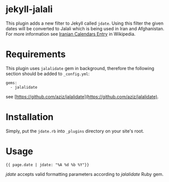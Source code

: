 jekyll-jalali
============

This plugin adds a new filter to Jekyll called `jdate`. Using this filter the given dates will be converted to Jalali which is being used in Iran and Afghanistan. For more information see [Iranian Calendars Entry](http://en.wikipedia.org/wiki/Iranian_calendars) in Wikipedia.


# Requirements
This plugin uses `jalalidate` gem in background, therefore the following section should be added to `_config.yml`:
```
gems:
  - jalalidate
```

see [https://github.com/aziz/jalalidate](https://github.com/aziz/jalalidate).

# Installation

Simply, put the ``jdate.rb`` into ``_plugins`` directory on your site's root.

# Usage
```{{ page.date | jdate: "%A %d %b %Y"}}```

*jdate* accepts valid formatting parameters according to *jalalidate* Ruby gem.
